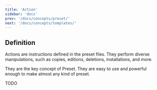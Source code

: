 ```yaml
---
title: 'Action'
sidebar: 'docs'
prev: '/docs/concepts/preset/'
next: '/docs/concepts/templates/'
---
```


## Definition

Actions are instructions defined in the preset files. They perform diverse manipulations, such as copies, editions, deletions, installations, and more.

They are the key concept of Preset. They are easy to use and powerful enough to make almost any kind of preset.

TODO
